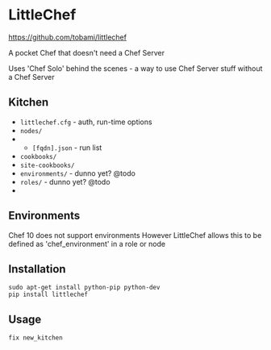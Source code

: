 LittleChef
==========

https://github.com/tobami/littlechef

A pocket Chef that doesn't need a Chef Server

Uses 'Chef Solo' behind the scenes - a way to use Chef Server stuff without a Chef Server

Kitchen
-------

- `littlechef.cfg` - auth, run-time options
- `nodes/`
- - `[fqdn].json` - run list
- `cookbooks/`
- `site-cookbooks/`
- `environments/` - dunno yet? @todo
- `roles/` - dunno yet? @todo
-

Environments
------------

Chef 10 does not support environments
However LittleChef allows this to be defined as 'chef_environment' in a role or node

Installation
------------

```
sudo apt-get install python-pip python-dev
pip install littlechef
```

Usage
-----

```
fix new_kitchen
```
